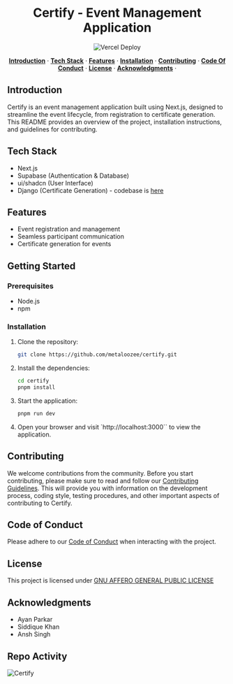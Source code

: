 <h1 align="center">Certify - Event Management Application</h1>
<div align="center">

![Vercel Deploy](https://therealsujitk-vercel-badge.vercel.app/?app=certify-omega)

</div>
<p align="center">
  <a href="#introduction"><strong>Introduction</strong></a> ·
  <a href="#tech-stack"><strong>Tech Stack</strong></a> ·
  <a href="#features"><strong>Features</strong></a> ·
  <a href="#getting-started"><strong>Installation</strong></a> ·
  <a href="#contributing"><strong>Contributing</strong></a> ·
  <a href="#code-of-conduct"><strong>Code Of Conduct</strong></a> ·
  <a href="#license"><strong>License</strong></a> ·
  <a href="#acknowledgments"><strong>Acknowledgments</strong></a> ·
</p>

## Introduction
<p >
Certify is an event management application built using Next.js, designed to streamline the event lifecycle, from registration to certificate generation. This README provides an overview of the project, installation instructions, and guidelines for contributing.
</p>





## Tech Stack

-   Next.js
-   Supabase (Authentication & Database)
-   ui/shadcn (User Interface)
-   Django (Certificate Generation) - codebase is [here](https://github.com/legit-programmer/supacertifye-generator)

## Features

-   Event registration and management
-   Seamless participant communication
-   Certificate generation for events

## Getting Started

### Prerequisites

-   Node.js
-   npm

### Installation

1. Clone the repository:
    ```bash
    git clone https://github.com/metaloozee/certify.git
    ```
2. Install the dependencies:
    ```bash
    cd certify
    pnpm install
    ```
3. Start the application:
    ```bash
    pnpm run dev
    ```
4. Open your browser and visit `http://localhost:3000`` to view the application.

## Contributing

We welcome contributions from the community. Before you start contributing, please make sure to read and follow our [Contributing Guidelines](CONTRIBUTING.md). This will provide you with information on the development process, coding style, testing procedures, and other important aspects of contributing to Certify.

## Code of Conduct

Please adhere to our [Code of Conduct](CODE_OF_CONDUCT.md) when interacting with the project.

## License

This project is licensed under [GNU AFFERO GENERAL PUBLIC LICENSE](LICENSE.md)

## Acknowledgments

-   Ayan Parkar
-   Siddique Khan
-   Ansh Singh

## Repo Activity

![Certify](https://repobeats.axiom.co/api/embed/e3b76c10eda4637662c632ae5a03375b6d479f81.svg "Repobeats analytics image")
